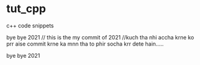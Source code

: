 # tut_cpp

c++ code snippets

bye bye 2021 // this is the my commit of 2021 //kuch tha nhi accha krne ko prr aise commit krne ka mnn tha to phir socha krr dete hain.....

bye bye 2021 
